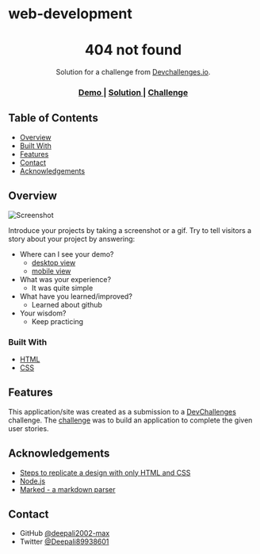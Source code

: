 # web-development
<!-- Please update value in the {}  -->

<h1 align="center">404 not found</h1>

<div align="center">
   Solution for a challenge from  <a href="http://devchallenges.io" target="_blank">Devchallenges.io</a>.
</div>

<div align="center">
  <h3>
    <a href="https://user-images.githubusercontent.com/72861787/123385319-071aef00-d5b3-11eb-8709-7dc6e9f87154.png">
      Demo
    </a>
    <span> | </span>
    <a href="https://github.com/deepali2002-max/web-development/blob/main/code.html">
      Solution
    </a>
    <span> | </span>
    <a href="https://devchallenges.io/challenges/wBunSb7FPrIepJZAg0sY">
      Challenge
    </a>
  </h3>
</div>

<!-- TABLE OF CONTENTS -->

## Table of Contents

- [Overview](#overview)
- [Built With](#built-with)
- [Features](#features)
- [Contact](#contact)
- [Acknowledgements](#acknowledgements)

<!-- OVERVIEW -->

## Overview

![Screenshot](https://user-images.githubusercontent.com/72861787/123385319-071aef00-d5b3-11eb-8709-7dc6e9f87154.png)

Introduce your projects by taking a screenshot or a gif. Try to tell visitors a story about your project by answering:

- Where can I see your demo?
  - <a href="https://user-images.githubusercontent.com/72861787/123385319-071aef00-d5b3-11eb-8709-7dc6e9f87154.png">
      desktop view
    </a>
  - <a href="https://user-images.githubusercontent.com/72861787/123386894-c328e980-d5b4-11eb-96e3-4a3d750d8a31.png">
      mobile view
    </a>
- What was your experience?
  - It was quite simple 
- What have you learned/improved?
  - Learned about github
- Your wisdom?
  - Keep practicing

### Built With

<!-- This section should list any major frameworks that you built your project using. Here are a few examples.-->

- [HTML](https://www.w3schools.com/html/)
- [CSS](https://www.w3schools.com/Css/)

## Features

<!-- List the features of your application or follow the template. Don't share the figma file here :) -->

This application/site was created as a submission to a [DevChallenges](https://devchallenges.io/challenges) challenge. The [challenge](https://devchallenges.io/challenges/wBunSb7FPrIepJZAg0sY) was to build an application to complete the given user stories.


## Acknowledgements

<!-- This section should list any articles or add-ons/plugins that helps you to complete the project. This is optional but it will help you in the future. For exmpale -->

- [Steps to replicate a design with only HTML and CSS](https://devchallenges-blogs.web.app/how-to-replicate-design/)
- [Node.js](https://nodejs.org/)
- [Marked - a markdown parser](https://github.com/chjj/marked)

## Contact
- GitHub [@deepali2002-max](https://github.com/deepali2002-max)
- Twitter [@Deepali89938601](https://twitter.com/Deepali89938601?s=08)

